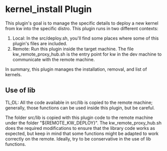 # kernel_install Plugin

This plugin's goal is to manage the specific details to deploy a new kernel
from kw into the specific distro. This plugin runs in two different contexts:

1. Local: In the src/deploy.sh, you'll find some places where some of this
   plugin's files are included.
2. Remote: Run this plugin inside the target machine. The file
   kw_remote_proxy_hub.sh is the entry point for kw in the dev machine to
   communicate with the remote machine.

In summary, this plugin manages the installation, removal, and list of kernels.

## Use of lib

TL;DL: All the code available in src/lib is copied to the remote machine;
generally, those functions can be used inside this plugin, but be careful.

The folder src/lib is copied with this plugin code to the remote machine under
the folder "${REMOTE_KW_DEPLOY}". The kw_remote_proxy_hub.sh does the required
modifications to ensure that the library code works as expected, but keep in
mind that some functions might be adapted to work correctly on the
remote. Ideally, try to be conservative in the use of lib functions.
